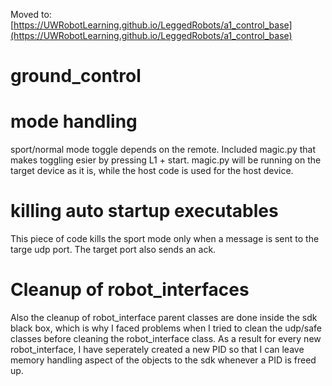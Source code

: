 Moved to: [https://UWRobotLearning.github.io/LeggedRobots/a1_control_base](https://UWRobotLearning.github.io/LeggedRobots/a1_control_base)

# ground_control


# mode handling
sport/normal mode toggle depends on the remote. Included magic.py that makes toggling esier by pressing L1 + start. magic.py will be running on the target device as it is, while the host code is used for the host device. 

# killing auto startup executables

This piece of code kills the sport mode only when a message is sent to the targe udp port. The target port also sends an ack.

# Cleanup of robot_interfaces

Also the cleanup of robot_interface parent classes are done inside the sdk black box, which is why I faced problems when I tried to clean the udp/safe classes before cleaning the robot_interface class.
As a result for every new robot_interface, I have seperately created a new PID so that I can leave  memory handling aspect of the objects to the sdk whenever a PID is freed up.